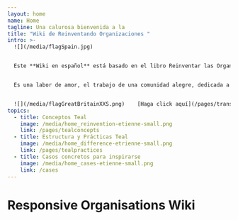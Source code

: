 ```yaml
---
layout: home
name: Home
tagline: Una calurosa bienvenida a la
title: "Wiki de Reinventando Organizaciones "
intro: >-
  ![](/media/flagSpain.jpg)


  Este **Wiki en español** está basado en el libro Reinventar las Organizaciones de Frederic Laloux. Su objetivo principal es servir de guía práctica para los líderes que están reinventando su organización y que buscan inspiración mientras actualizan prácticas de gestión específicas en su organización.


  Es una labor de amor, el trabajo de una comunidad alegre, dedicada a que las organizaciones con alma cobren vida en todas partes. Le invitamos a[ unirse a nosotros y contribuir](/pages/how-can-you-contribute) para añadir casos y puntos de vista a esta wiki.


  ![](/media/flagGreatBritainXXS.png)    [Haga click aquí](/pages/translations) Acceso a otras páginas de idiomas de la base de conocimiento (inglés, húngaro y español completado - construido en ruso, francés, italiano, polaco, turco, y alemán)
topics:
  - title: Conceptos Teal
    image: /media/home_reinvention-etienne-small.png
    link: /pages/tealconcepts
  - title: Estructura y Prácticas Teal
    image: /media/home_difference-etrienne-small.png
    link: /pages/tealpractices
  - title: Casos concretos para inspirarse
    image: /media/home_cases-etienne-small.png
    link: /cases
---
```


# Responsive Organisations Wiki
